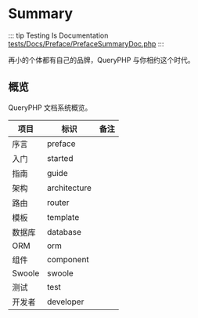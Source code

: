 # Summary

::: tip Testing Is Documentation
[tests/Docs/Preface/PrefaceSummaryDoc.php](https://github.com/hunzhiwange/framework/blob/master/tests/Docs/Preface/PrefaceSummaryDoc.php)
:::
    
再小的个体都有自己的品牌，QueryPHP 与你相约这个时代。

## 概览

QueryPHP 文档系统概览。

项目  |  标识 |  备注
--   |---|--
序言  |  preface |
入门  | started  |
指南  |  guide |
架构  | architecture  |
路由  |  router |
模板  | template  |
数据库  |  database |
ORM  | orm  |
组件  |  component |
Swoole  | swoole  |
测试  | test  |
开发者 | developer |